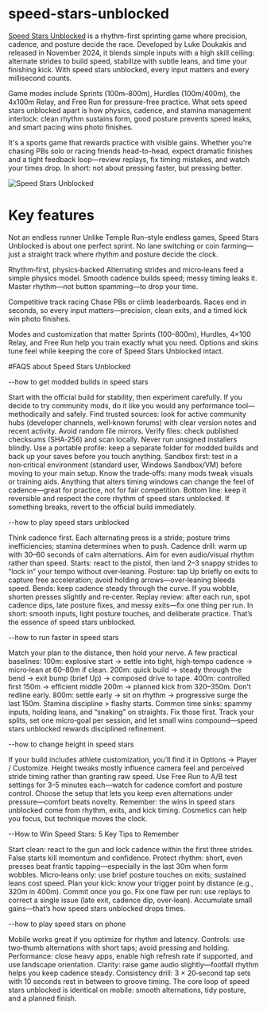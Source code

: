 # speed-stars-unblocked
[Speed Stars Unblocked](https://speedstarsunblocked.net/) is a rhythm-first sprinting game where precision, cadence, and posture decide the race. Developed by Luke Doukakis and released in November 2024, it blends simple inputs with a high skill ceiling: alternate strides to build speed, stabilize with subtle leans, and time your finishing kick. With speed stars unblocked, every input matters and every millisecond counts.

Game modes include Sprints (100m–800m), Hurdles (100m/400m), the 4x100m Relay, and Free Run for pressure-free practice. What sets speed stars unblocked apart is how physics, cadence, and stamina management interlock: clean rhythm sustains form, good posture prevents speed leaks, and smart pacing wins photo finishes.

It's a sports game that rewards practice with visible gains. Whether you're chasing PBs solo or racing friends head-to-head, expect dramatic finishes and a tight feedback loop—review replays, fix timing mistakes, and watch your times drop. In short: not about pressing faster, but pressing better.

![Speed Stars Unblocked](https://speedstarsunblocked.net/images/speed-stars-unblocked.webp)

# Key features
Not an endless runner
Unlike Temple Run–style endless games, Speed Stars Unblocked is about one perfect sprint. No lane switching or coin farming—just a straight track where rhythm and posture decide the clock.

Rhythm‑first, physics‑backed
Alternating strides and micro‑leans feed a simple physics model. Smooth cadence builds speed; messy timing leaks it. Master rhythm—not button spamming—to drop your time.

Competitive track racing
Chase PBs or climb leaderboards. Races end in seconds, so every input matters—precision, clean exits, and a timed kick win photo finishes.

Modes and customization that matter
Sprints (100–800m), Hurdles, 4×100 Relay, and Free Run help you train exactly what you need. Options and skins tune feel while keeping the core of Speed Stars Unblocked intact.

#FAQS about Speed Stars Unblocked

--how to get modded builds in speed stars

  Start with the official build for stability, then experiment carefully. If you decide to try community mods, do it like you would any performance tool—methodically and safely.
  Find trusted sources: look for active community hubs (developer channels, well‑known forums) with clear version notes and recent activity. Avoid random file mirrors.
  Verify files: check published checksums (SHA‑256) and scan locally. Never run unsigned installers blindly.
  Use a portable profile: keep a separate folder for modded builds and back up your saves before you touch anything.
  Sandbox first: test in a non‑critical environment (standard user, Windows Sandbox/VM) before moving to your main setup.
  Know the trade‑offs: many mods tweak visuals or training aids. Anything that alters timing windows can change the feel of cadence—great for practice, not for fair competition.
  Bottom line: keep it reversible and respect the core rhythm of speed stars unblocked. If something breaks, revert to the official build immediately.

--how to play speed stars unblocked

  Think cadence first. Each alternating press is a stride; posture trims inefficiencies; stamina determines when to push.
  Cadence drill: warm up with 30–60 seconds of calm alternations. Aim for even audio/visual rhythm rather than speed.
  Starts: react to the pistol, then land 2–3 snappy strides to “lock in” your tempo without over‑leaning.
  Posture: tap Up briefly on exits to capture free acceleration; avoid holding arrows—over‑leaning bleeds speed.
  Bends: keep cadence steady through the curve. If you wobble, shorten presses slightly and re‑center.
  Replay review: after each run, spot cadence dips, late posture fixes, and messy exits—fix one thing per run.
  In short: smooth inputs, light posture touches, and deliberate practice. That’s the essence of speed stars unblocked.

--how to run faster in speed stars

  Match your plan to the distance, then hold your nerve. A few practical baselines:
  100m: explosive start → settle into tight, high‑tempo cadence → micro‑lean at 60–80m if clean.
  200m: quick build → steady through the bend → exit bump (brief Up) → composed drive to tape.
  400m: controlled first 150m → efficient middle 200m → planned kick from 320–350m. Don’t redline early.
  800m: settle early → sit on rhythm → progressive surge the last 150m. Stamina discipline > flashy starts.
  Common time sinks: spammy inputs, holding leans, and “snaking” on straights. Fix those first.
  Track your splits, set one micro‑goal per session, and let small wins compound—speed stars unblocked rewards disciplined refinement.

--how to change height in speed stars

  If your build includes athlete customization, you’ll find it in Options → Player / Customize. Height tweaks mostly influence camera feel and perceived stride timing rather than granting raw speed.
  Use Free Run to A/B test settings for 3–5 minutes each—watch for cadence comfort and posture control.
  Choose the setup that lets you keep even alternations under pressure—comfort beats novelty.
  Remember: the wins in speed stars unblocked come from rhythm, exits, and kick timing. Cosmetics can help you focus, but technique moves the clock.

--How to Win Speed Stars: 5 Key Tips to Remember

  Start clean: react to the gun and lock cadence within the first three strides. False starts kill momentum and confidence.
  Protect rhythm: short, even presses beat frantic tapping—especially in the last 30m when form wobbles.
  Micro‑leans only: use brief posture touches on exits; sustained leans cost speed.
  Plan your kick: know your trigger point by distance (e.g., 320m in 400m). Commit once you go.
  Fix one flaw per run: use replays to correct a single issue (late exit, cadence dip, over‑lean). Accumulate small gains—that’s how speed stars unblocked drops times.

--how to play speed stars on phone

  Mobile works great if you optimize for rhythm and latency.
  Controls: use two‑thumb alternations with short taps; avoid pressing and holding.
  Performance: close heavy apps, enable high refresh rate if supported, and use landscape orientation.
  Clarity: raise game audio slightly—footfall rhythm helps you keep cadence steady.
  Consistency drill: 3 × 20‑second tap sets with 10 seconds rest in between to groove timing.
  The core loop of speed stars unblocked is identical on mobile: smooth alternations, tidy posture, and a planned finish.
